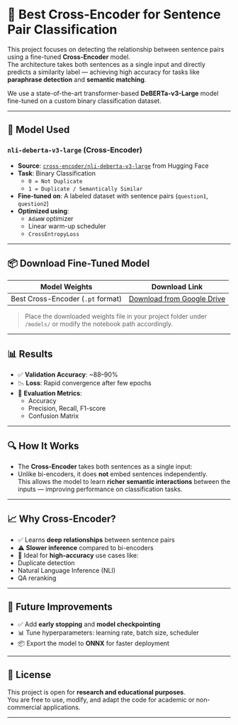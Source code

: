 # 🤖 Best Cross-Encoder for Sentence Pair Classification

This project focuses on detecting the relationship between sentence pairs using a fine-tuned **Cross-Encoder** model.  
The architecture takes both sentences as a single input and directly predicts a similarity label — achieving high accuracy for tasks like **paraphrase detection** and **semantic matching**.

We use a state-of-the-art transformer-based **DeBERTa-v3-Large** model fine-tuned on a custom binary classification dataset.

---

## 🧠 Model Used

### `nli-deberta-v3-large` (Cross-Encoder)
- **Source**: [`cross-encoder/nli-deberta-v3-large`](https://huggingface.co/cross-encoder/nli-deberta-v3-large) from Hugging Face  
- **Task**: Binary Classification  
  - `0 = Not Duplicate`  
  - `1 = Duplicate / Semantically Similar`
- **Fine-tuned on**: A labeled dataset with sentence pairs (`question1`, `question2`)
- **Optimized using**:
  - `AdamW` optimizer  
  - Linear warm-up scheduler  
  - `CrossEntropyLoss`

---

## 📦 Download Fine-Tuned Model

| Model Weights | Download Link |
|---------------|----------------|
| Best Cross-Encoder (`.pt` format) | [Download from Google Drive](https://drive.google.com/file/d/1GPF37eJZ7gGVVqOQ7XwGVduEBrXVOs75/view?usp=drive_link) |

> Place the downloaded weights file in your project folder under `/models/` or modify the notebook path accordingly.

---

## 📊 Results

- ✅ **Validation Accuracy**: ~88–90%  
- 📉 **Loss**: Rapid convergence after few epochs  
- 🧪 **Evaluation Metrics**:
  - Accuracy  
  - Precision, Recall, F1-score  
  - Confusion Matrix

---

## 🔍 How It Works

- The **Cross-Encoder** takes both sentences as a single input:
- Unlike bi-encoders, it does **not** embed sentences independently.  
This allows the model to learn **richer semantic interactions** between the inputs — improving performance on classification tasks.

---

## 📈 Why Cross-Encoder?

- ✅ Learns **deep relationships** between sentence pairs  
- ⚠️ **Slower inference** compared to bi-encoders  
- 🎯 Ideal for **high-accuracy** use cases like:
- Duplicate detection
- Natural Language Inference (NLI)
- QA reranking

---

## 🧪 Future Improvements

- ✅ Add **early stopping** and **model checkpointing**  
- 📊 Tune hyperparameters: learning rate, batch size, scheduler  
- 📦 Export the model to **ONNX** for faster deployment

---

## 📝 License

This project is open for **research and educational purposes**.  
You are free to use, modify, and adapt the code for academic or non-commercial applications.

---
